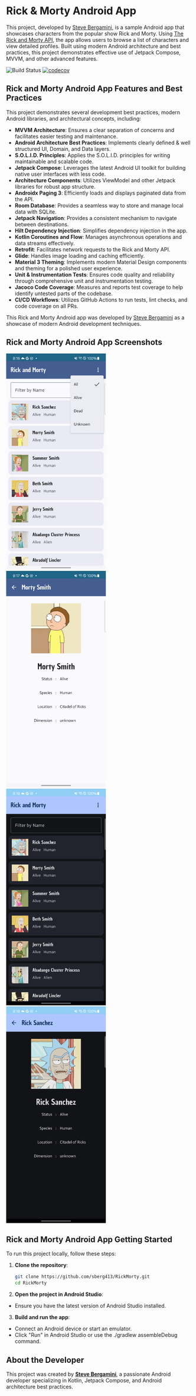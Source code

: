 # Rick & Morty Android App
This project, developed by [Steve Bergamini](https://tech.stevebergamini.com/), is a sample Android app that showcases characters from the popular show Rick and Morty. Using [The Rick and Morty API](https://rickandmortyapi.com/), the app allows users to browse a list of characters and view detailed profiles. Built using modern Android architecture and best practices, this project demonstrates effective use of Jetpack Compose, MVVM, and other advanced features.

![Build Status](https://github.com/sberg413/Rick-and-Morty/actions/workflows/github-actions.yml/badge.svg)
[![codecov](https://codecov.io/gh/sberg413/Rick-and-Morty/graph/badge.svg?token=VERTJX6G1O)](https://codecov.io/gh/sberg413/Rick-and-Morty)
## Rick and Morty Android App Features and Best Practices

This project demonstrates several development best practices, modern Android libraries, and architectural concepts, including:

- **MVVM Architecture**: Ensures a clear separation of concerns and facilitates easier testing and maintenance.
- **Android Architecture Best Practices**: Implements clearly defined & well structured UI, Domain, and Data layers.
- **S.O.L.I.D. Principles**: Applies the S.O.L.I.D. principles for writing maintainable and scalable code.
- **Jetpack Compose**: Leverages the latest Android UI toolkit for building native user interfaces with less code.
- **Architecture Components**: Utilizes ViewModel and other Jetpack libraries for robust app structure.
- **Androidx Paging 3**: Efficiently loads and displays paginated data from the API.
- **Room Database**: Provides a seamless way to store and manage local data with SQLite.
- **Jetpack Navigation**: Provides a consistent mechanism to navigate between destinations.
- **Hilt Dependency Injection**: Simplifies dependency injection in the app.
- **Kotlin Coroutines and Flow**: Manages asynchronous operations and data streams effectively.
- **Retrofit**: Facilitates network requests to the Rick and Morty API.
- **Glide**: Handles image loading and caching efficiently.
- **Material 3 Theming**: Implements modern Material Design components and theming for a polished user experience.
- **Unit & Instrumentation Tests**: Ensures code quality and reliability through comprehensive unit and instrumentation testing.
- **Jacoco Code Coverage**: Measures and reports test coverage to help identify untested parts of the codebase.
- **CI/CD Workflows**: Utilizes GitHub Actions to run tests, lint checks, and code coverage on all PRs.

This Rick and Morty Android app was developed by [Steve Bergamini](https://tech.stevebergamini.com/) as a showcase of modern Android development techniques.

## Rick and Morty Android App Screenshots

<img src="screenshots/main_light.png" alt="Rick and Morty Android App Main Light Theme" width=270>
<img src="screenshots/detail_light.png" alt="Rick and Morty Android App Character Detail Light Theme" width=270>
<img src="screenshots/main_dark.png" alt="Rick and Morty Android App Main Dark Theme" width=270>
<img src="screenshots/detail_dark.png" alt="Rick and Morty Android App Character Detail Dark Theme" width=270>


## Rick and Morty Android App Getting Started

To run this project locally, follow these steps:

1. **Clone the repository**:
   ```bash
   git clone https://github.com/sberg413/RickMorty.git
   cd RickMorty
   ```

2. **Open the project in Android Studio**:

- Ensure you have the latest version of Android Studio installed.

3. **Build and run the app**:

- Connect an Android device or start an emulator.
- Click "Run" in Android Studio or use the ./gradlew assembleDebug command.

## About the Developer

This project was created by **[Steve Bergamini](https://tech.stevebergamini.com/)**, a passionate Android developer specializing in Kotlin, Jetpack Compose, and Android architecture best practices.


